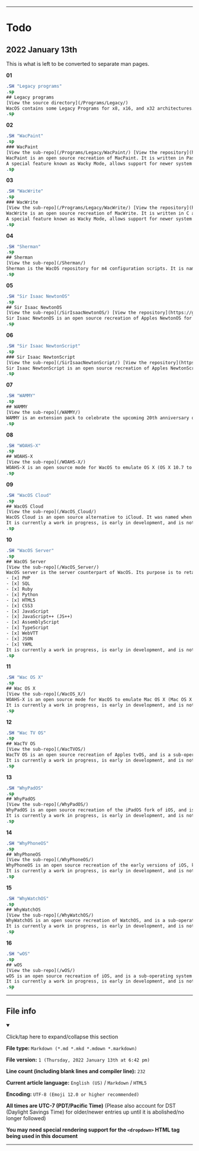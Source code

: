 
***

# Todo

## 2022 January 13th

This is what is left to be converted to separate man pages.

**01**

```roff
.SH "Legacy programs"
.sp
## Legacy programs
[View the source directory](/Programs/Legacy/)
WacOS contains some Legacy Programs for x8, x16, and x32 architectures.
.sp
```

**02**

```roff
.SH "WacPaint"
.sp
### WacPaint
[View the sub-repo](/Programs/Legacy/WacPaint/) [View the repository](https://github.com/seanpm2001/WacPaint/)
WacPaint is an open source recreation of MacPaint. It is written in Pascal and Assembly. It is currently not functional.
A special feature known as Wacky Mode, allows support for newer system scheme versions.
.sp
```

**03**

```roff
.SH "WacWrite"
.sp
### WacWrite
[View the sub-repo](/Programs/Legacy/WacWrite/) [View the repository](https://github.com/seanpm2001/WacWrite/)
WacWrite is an open source recreation of MacWrite. It is written in C and Assembly. It is currently not functional.
A special feature known as Wacky Mode, allows support for newer system scheme versions.
.sp
```

**04**

```roff
.SH "Sherman"
.sp
## Sherman
[View the sub-repo](/Sherman/)
Sherman is the WacOS repository for m4 configuration scripts. It is named after the M4 Sherman tank of World War II. It is not to be used for physically destructive purposes or for violence/terrorism.
.sp
```

**05**

```roff
.SH "Sir Isaac NewtonOS"
.sp
## Sir Isaac NewtonOS
[View the sub-repo](/SirIsaacNewtonOS/) [View the repository](https://github.com/seanpm2001/SirIsaacNewtonOS/)
Sir Isaac NewtonOS is an open source recreation of Apples NewtonOS for the Apple Newton/Apple MessagePad family of PDA devices. It uses Sir Isaac NewtonScript as its main scripting language. It is another sub-operating system project of WacOS.
.sp
```

**06**

```roff
.SH "Sir Isaac NewtonScript"
.sp
### Sir Isaac NewtonScript
[View the sub-repo](/SirIsaacNewtonScript/) [View the repository](https://github.com/seanpm2001/SirIsaacNewtonScript/)
Sir Isaac NewtonScript is an open source recreation of Apples NewtonScript, which was used to write the Newton operating system. This project is early in development, and is not functional. It is currently written in C++.
.sp
```

**07**

```roff
.SH "WAMMY"
.sp
## WAMMY
[View the sub-repo](/WAMMY/)
WAMMY is an extension pack to celebrate the upcoming 20th anniversary of WacOS, based off the TAM (Twentieth Anniversary Macintosh) it is still a work in progress, and is not fully planned out.
.sp
```

**08**

```roff
.SH "WOAHS-X"
.sp
## WOAHS-X
[View the sub-repo](/WOAHS-X/)
WOAHS-X is an open source mode for WacOS to emulate OS X (OS X 10.7 to OS X 10.10) it is still a work in progress, and is not yet functional.
.sp
```

**09**

```roff
.SH "WacOS Cloud"
.sp
## WacOS Cloud
[View the sub-repo](/WacOS_Cloud/)
WacOS Cloud is an open source alternative to iCloud. It was named when I was unaware of the controversy surrounding the vague blanket-term `cloud computing` although the name still stays, as it needs to remain familiar with the naming convention of iCloud.
It is currently a work in progress, is early in development, and is not yet functional.
.sp
```

**10**

```roff
.SH "WacOS Server"
.sp
## WacOS Server
[View the sub-repo](/WacOS_Server/)
WacOS server is the server counterpart of WacOS. Its purpose is to retain functionality with MacOS server, and offer web server functionality for WacOS. It supports the following languages:
- [x] PHP
- [x] SQL
- [x] Ruby
- [x] Python
- [x] HTML5
- [x] CSS3
- [x] JavaScript
- [x] JavaScript++ (JS++)
- [x] AssemblyScript
- [x] TypeScript
- [x] WebVTT
- [x] JSON
- [x] YAML
It is currently a work in progress, is early in development, and is not yet functional.
.sp
```

**11**

```roff
.SH "Wac OS X"
.sp
## Wac OS X
[View the sub-repo](/WacOS_X/)
WOAHS-X is an open source mode for WacOS to emulate Mac OS X (Mac OS X Public Beta/Mac OS X 10.0 to Mac OS X 100.6) it is still a work in progress, and is not yet functional.
It is currently a work in progress, is early in development, and is not yet functional.
.sp
```

**12**

```roff
.SH "Wac TV OS"
.sp
## WacTV OS
[View the sub-repo](/WacTVOS/)
WacTV OS is an open source recreation of Apples tvOS, and is a sub-operating system project of the WacOS project. It supports WebVTT, and video streaming. It will NEVER include DRM, and will NEVER have the option to enable or install DRM.
It is currently a work in progress, is early in development, and is not yet functional.
.sp
```

**13**

```roff
.SH "WhyPadOS"
.sp
## WhyPadOS
[View the sub-repo](/WhyPadOS/)
WhyPadOS is an open source recreation of the iPadOS fork of iOS, and is a sub-operating system project of the WacOS project.
It is currently a work in progress, is early in development, and is not yet functional.
.sp
```

**14**

```roff
.SH "WhyPhoneOS"
.sp
## WhyPhoneOS
[View the sub-repo](/WhyPhoneOS/)
WhyPhoneOS is an open source recreation of the early versions of iOS, known as iPhoneOS (iPhoneOS 1, iPhoneOS 2, and iPhoneOS 3) and is a sub-operating system project of the WacOS project.
It is currently a work in progress, is early in development, and is not yet functional.
.sp
```

**15**

```roff
.SH "WhyWatchOS"
.sp
## WhyWatchOS
[View the sub-repo](/WhyWatchOS/)
WhyWatchOS is an open source recreation of WatchOS, and is a sub-operating system project of the WacOS project.
It is currently a work in progress, is early in development, and is not yet functional.
.sp
```

**16**

```roff
.SH "wOS"
.sp
## wOS
[View the sub-repo](/wOS/)
wOS is an open source recreation of iOS, and is a sub-operating system project of the WacOS project.
It is currently a work in progress, is early in development, and is not yet functional.
.sp
```

***

## File info

<details open><summary><p lang="en">Click/tap here to expand/collapse this section</p></summary>

**File type:** `Markdown (*.md *.mkd *.mdown *.markdown)`

**File version:** `1 (Thursday, 2022 January 13th at 6:42 pm)`

**Line count (including blank lines and compiler line):** `232`

**Current article language:** `English (US)` / `Markdown` / `HTML5`

**Encoding:** `UTF-8 (Emoji 12.0 or higher recommended)`

**All times are UTC-7 (PDT/Pacific Time)** (Please also account for DST (Daylight Savings Time) for older/newer entries up until it is abolished/no longer followed)

**You may need special rendering support for the `<dropdown>` HTML tag being used in this document**

</details>

***
